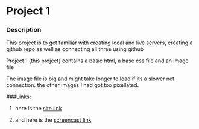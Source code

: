 
# Project 1


### Description
This project is to get familiar with creating local and live servers, creating a github repo as well as connecting all three using github

 Project 1 (this project) contains a basic html, a base css file and an image file
 
 The image file is big and might take longer to load if its a slower net connection. the other images I had got too pixellated.
 

###Links:
1. here is the [ site link ](http://p1.bparlapalli.me)

2. and here is the [ screencast link ](http://screencast.com/t/Fnjngi77VA8E)